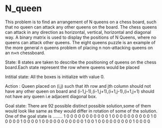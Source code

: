 # N_queen
This problem is to find an arrangement of N queens on a chess board, such that no queen can attack any other queens on the board.
The chess queens can attack in any direction as horizontal, vertical, horizontal and diagonal way.
A binary matrix is used to display the positions of N Queens, where no queens can attack other queens.
The eight queens puzzle is an example of the more general n queens problem of placing n non-attacking queens on an n×n chessboard.


State: 8 states are taken to describe the positioning of queens on the chess board.Each state represent the row where queens would be placed

Intitial state: All the boxes is initialize with value 0.

Action : Queen placed on (i,j) such that ith row and jth column should not have any other queen on board and (i-1,j-1),(i-1,j+1),(i+1,j-1),(i+1,j+1) should not have any queen i.e adjacent diagonal box.

Goal state: There are 92 possible distinct possible solution,some of them would look like same as they would differ in rotation of some of the solution. One of the goal state is ........
 1 0 0 0 0 0 0 0
 0 0 0 0 1 0 0 0
 0 0 0 0 0 0 0 1
 0 0 0 0 0 1 0 0
 0 0 1 0 0 0 0 0
 0 0 0 0 0 0 1 0
 0 1 0 0 0 0 0 0
 0 0 0 1 0 0 0 0


